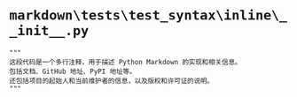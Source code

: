 # `markdown\tests\test_syntax\inline\__init__.py`

```
"""
这段代码是一个多行注释，用于描述 Python Markdown 的实现和相关信息。
包括文档、GitHub 地址、PyPI 地址等。
还包括项目的起始人和当前维护者的信息，以及版权和许可证的说明。
"""
```